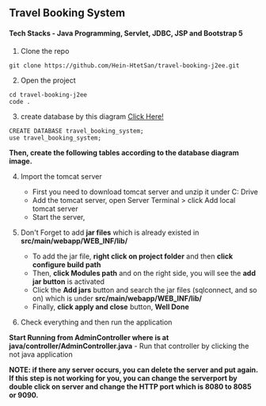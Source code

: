 

## Travel Booking System 

#### Tech Stacks - Java Programming, Servlet, JDBC, JSP and Bootstrap 5

1. Clone the repo
```shell
git clone https://github.com/Hein-HtetSan/travel-booking-j2ee.git
```

2. Open the project
```shell
cd travel-booking-j2ee
code .
```

3. create database by this diagram [Click Here!](https://github.com/Hein-HtetSan/travel-booking-j2ee/guide)
```shell
CREATE DATABASE travel_booking_system;
use travel_booking_system;
```
**Then, create the following tables according to the database diagram image.**

4. Import the tomcat server  
	- First you need to download tomcat server and unzip it under C: Drive
	- Add the tomcat server, open Server Terminal > click Add local tomcat server
	- Start the server,

5. Don't Forget to add **jar files** which is already existed in **src/main/webapp/WEB_INF/lib/**
	- To add the jar file, **right click on project folder** and then **click configure build path**
	- Then, **click Modules path** and on the right side, you will see the **add jar button** is activated
	- Click the **Add jars** button and search the jar files (sqlconnect, and so on) which is under **src/main/webapp/WEB_INF/lib/**
	- Finally, **click apply and close** button, **Well Done** 

6. Check everything and then run the application    

**Start Running from AdminController where is at java/controller/AdminController.java**
	- Run that controller by clicking the <run on server> not java application


**NOTE: if there any server occurs, you can delete the server and put again. If this step is not working for you, you can change the serverport by double click on server and change the HTTP port which is 8080 to 8085 or 9090.**
